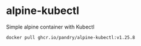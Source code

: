 # alpine-kubectl
Simple alpine container with Kubectl

```bash
docker pull ghcr.io/pandry/alpine-kubectl:v1.25.8
```
